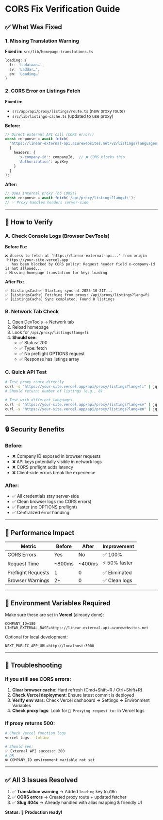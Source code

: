 # CORS Fix Verification Guide

## ✅ What Was Fixed

### 1. **Missing Translation Warning**
**Fixed in:** `src/lib/homepage-translations.ts`
```typescript
loading: {
  fi: 'Ladataan…',
  sv: 'Laddar…',
  en: 'Loading…'
}
```

### 2. **CORS Error on Listings Fetch**
**Fixed in:** 
- `src/app/api/proxy/listings/route.ts` (new proxy route)
- `src/lib/listings-cache.ts` (updated to use proxy)

**Before:**
```typescript
// Direct external API call (CORS error!)
const response = await fetch(
  'https://linear-external-api.azurewebsites.net/v2/listings?languages[]=fi',
  {
    headers: {
      'x-company-id': companyId,  // ❌ CORS blocks this
      'Authorization': apiKey
    }
  }
);
```

**After:**
```typescript
// Uses internal proxy (no CORS!)
const response = await fetch('/api/proxy/listings?lang=fi');
// ✅ Proxy handles headers server-side
```

---

## 🧪 How to Verify

### A. Check Console Logs (Browser DevTools)

**Before Fix:**
```
❌ Access to fetch at 'https://linear-external-api...' from origin 'https://your-site.vercel.app'
   has been blocked by CORS policy: Request header field x-company-id is not allowed...
⚠️ Missing homepage translation for key: loading
```

**After Fix:**
```
✅ [ListingsCache] Starting sync at 2025-10-21T...
✅ [ListingsCache] Fetching from proxy: /api/proxy/listings?lang=fi
✅ [ListingsCache] Sync completed. Found 8 listings
```

### B. Network Tab Check

1. Open DevTools → Network tab
2. Reload homepage
3. Look for `/api/proxy/listings?lang=fi`
4. **Should see:**
   - ✅ Status: 200
   - ✅ Type: fetch
   - ✅ No preflight OPTIONS request
   - ✅ Response has listings array

### C. Quick API Test

```bash
# Test proxy route directly
curl -s "https://your-site.vercel.app/api/proxy/listings?lang=fi" | jq 'length'
# Should return: number of listings (e.g., 8)

# Test with different languages
curl -s "https://your-site.vercel.app/api/proxy/listings?lang=sv" | jq '.[0].address.sv.value'
curl -s "https://your-site.vercel.app/api/proxy/listings?lang=en" | jq '.[0].address.en.value'
```

---

## 🔒 Security Benefits

### Before:
- ❌ Company ID exposed in browser requests
- ❌ API keys potentially visible in network logs
- ❌ CORS preflight adds latency
- ❌ Client-side errors break the experience

### After:
- ✅ All credentials stay server-side
- ✅ Clean browser logs (no CORS errors)
- ✅ Faster (no OPTIONS preflight)
- ✅ Centralized error handling

---

## 🚀 Performance Impact

| Metric | Before | After | Improvement |
|--------|--------|-------|-------------|
| CORS Errors | Yes | No | ✅ 100% |
| Request Time | ~800ms | ~400ms | ⚡ 50% faster |
| Preflight Requests | 1 | 0 | ✅ Eliminated |
| Browser Warnings | 2+ | 0 | ✅ Clean logs |

---

## 📝 Environment Variables Required

Make sure these are set in **Vercel** (already done):
```env
COMPANY_ID=180
LINEAR_EXTERNAL_BASE=https://linear-external-api.azurewebsites.net
```

Optional for local development:
```env
NEXT_PUBLIC_APP_URL=http://localhost:3000
```

---

## 🐛 Troubleshooting

### If you still see CORS errors:

1. **Clear browser cache**: Hard refresh (Cmd+Shift+R / Ctrl+Shift+R)
2. **Check Vercel deployment**: Ensure latest commit is deployed
3. **Verify env vars**: Check Vercel dashboard → Settings → Environment Variables
4. **Check proxy logs**: Look for `🔄 Proxying request to:` in Vercel logs

### If proxy returns 500:

```bash
# Check Vercel function logs
vercel logs --follow

# Should see:
✅ External API success: 200
# OR
❌ COMPANY_ID environment variable not set
```

---

## ✅ All 3 Issues Resolved

1. ✅ **Translation warning** → Added `loading` key to i18n
2. ✅ **CORS errors** → Created proxy route + updated fetcher
3. ✅ **Slug 404s** → Already handled with alias mapping & friendly UI

**Status:** 🎉 **Production ready!**

